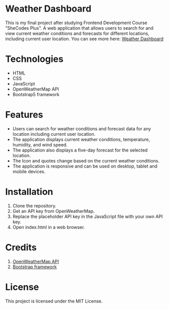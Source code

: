 # Weather Dashboard

This is my final project after studying Frontend Development Course "SheCodes Plus". A web application that allows users to search for and view current weather conditions and forecasts for different locations, including current user location.
You can see more here: [Weather Dashboard](https://astonishing-tiramisu-921a88.netlify.app)

# Technologies

- HTML
- CSS
- JavaScript
- OpenWeatherMap API
- Bootstrap5 framework

# Features

- Users can search for weather conditions and forecast data for any location including current user location.
- The application displays current weather conditions, temperature, humidity, and wind speed.
- The application also displays a five-day forecast for the selected location.
- The Icon and quotes change based on the current weather conditions.
- The application is responsive and can be used on desktop, tablet and mobile devices.

# Installation

1. Clone the repository.
2. Get an API key from OpenWeatherMap.
3. Replace the placeholder API key in the JavaScript file with your own API key.
4. Open index.html in a web browser.

# Credits

1. [OpenWeatherMap API](https://openweathermap.org/api)
2. [Bootstrap framework](https://getbootstrap.com/)

# License

This project is licensed under the MIT License.
